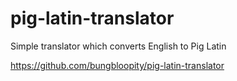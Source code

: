 # pig-latin-translator
Simple translator which converts English to Pig Latin

https://github.com/bungbloopity/pig-latin-translator

